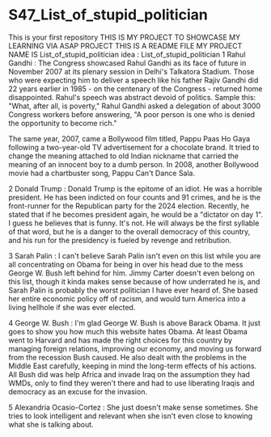 # S47_List_of_stupid_politician

This is your first repository
THIS IS MY PROJECT TO SHOWCASE MY LEARNING VIA ASAP PROJECT
THIS IS A README FILE
MY PROJECT NAME IS List_of_stupid_politician
idea : List_of_stupid_politician
1 Rahul Gandhi : The Congress showcased Rahul Gandhi as its face of future in November 2007 at its plenary session in Delhi's Talkatora Stadium. Those who were expecting him to deliver a speech like his father Rajiv Gandhi did 22 years earlier in 1985 - on the centenary of the Congress - returned home disappointed. Rahul's speech was abstract devoid of politics. Sample this: "What, after all, is poverty," Rahul Gandhi asked a delegation of about 3000 Congress workers before answering, "A poor person is one who is denied the opportunity to become rich."

The same year, 2007, came a Bollywood film titled, Pappu Paas Ho Gaya following a two-year-old TV advertisement for a chocolate brand. It tried to change the meaning attached to old Indian nickname that carried the meaning of an innocent boy to a dumb person. In 2008, another Bollywood movie had a chartbuster song, Pappu Can't Dance Sala.

2 Donald Trump : Donald Trump is the epitome of an idiot. He was a horrible president. He has been indicted on four counts and 91 crimes, and he is the front-runner for the Republican party for the 2024 election. Recently, he stated that if he becomes president again, he would be a "dictator on day 1". I guess he believes that is funny. It's not. He will always be the first syllable of that word, but he is a danger to the overall democracy of this country, and his run for the presidency is fueled by revenge and retribution.

3 Sarah Palin : I can't believe Sarah Palin isn't even on this list while you are all concentrating on Obama for being in over his head due to the mess George W. Bush left behind for him. Jimmy Carter doesn't even belong on this list, though it kinda makes sense because of how underrated he is, and Sarah Palin is probably the worst politician I have ever heard of. She based her entire economic policy off of racism, and would turn America into a living hellhole if she was ever elected.

4 George W. Bush : I'm glad George W. Bush is above Barack Obama. It just goes to show you how much this website hates Obama. At least Obama went to Harvard and has made the right choices for this country by managing foreign relations, improving our economy, and moving us forward from the recession Bush caused. He also dealt with the problems in the Middle East carefully, keeping in mind the long-term effects of his actions. All Bush did was help Africa and invade Iraq on the assumption they had WMDs, only to find they weren't there and had to use liberating Iraqis and democracy as an excuse for the invasion.

5 Alexandria Ocasio-Cortez : She just doesn't make sense sometimes. She tries to look intelligent and relevant when she isn't even close to knowing what she is talking about.

